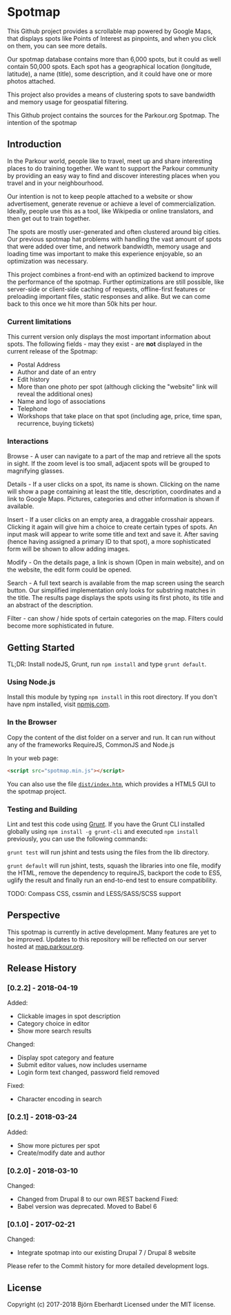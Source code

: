# Spotmap
This Github project provides a scrollable map
powered by Google Maps, that displays spots like
Points of Interest as pinpoints, and when you
click on them, you can see more details.

Our spotmap database contains more than 6,000
spots, but it could as well contain 50,000 spots.
Each spot has a geographical location (longitude,
latitude), a name (title), some description, and
it could have one or more photos attached.

This project also provides a means of clustering
spots to save bandwidth and memory usage for
geospatial filtering.

This Github project contains the sources for the
Parkour.org Spotmap. The intention of the spotmap
## Introduction
In the Parkour world, people like to travel,
meet up and share interesting places to do training
together. We want to support the Parkour community
by providing an easy way to find and discover
interesting places when you travel and in your
neighbourhood.

Our intention is not to keep people attached to
a website or show advertisement, generate revenue
or achieve a level of commercialization. Ideally,
people use this as a tool, like Wikipedia or online
translators, and then get out to train together.

The spots are mostly user-generated and often
clustered around big cities. Our previous spotmap
hat problems with handling the vast amount of
spots that were added over time, and network
bandwidth, memory usage and loading time was
important to make this experience enjoyable,
so an optimization was necessary.

This project combines a front-end with an optimized
backend to improve the performance of the spotmap.
Further optimizations are still possible, like
server-side or client-side caching of requests,
offline-first features or preloading important files,
static responses and alike. But we can come back to
this once we hit more than 50k hits per hour.
### Current limitations
This current version only displays the most
important information about spots. The following
fields - may they exist - are **not** displayed in the
current release of the Spotmap:

- Postal Address
- Author and date of an entry
- Edit history
- More than one photo per spot (although clicking
  the "website" link will reveal the additional ones)
- Name and logo of associations
- Telephone
- Workshops that take place on that spot (including
  age, price, time span, recurrence, buying tickets)
### Interactions
Browse - A user can navigate to a part of the map and
retrieve all the spots in sight. If the zoom level is
too small, adjacent spots will be grouped to
magnifying glasses.

Details - If a user clicks on a spot, its name is
shown. Clicking on the name will show a page
containing at least the title, description,
coordinates and a link to Google Maps. Pictures,
categories and other information is shown if available.

Insert - If a user clicks on an empty area, a
draggable crosshair appears. Clicking it again
will give him a choice to create certain types
of spots. An input mask will appear to write
some title and text and save it. After saving
(hence having assigned a primary ID to that spot),
a more sophisticated form will be shown to allow
adding images.

Modify - On the details page, a link is shown (Open
in main website), and on the website, the edit form
could be opened.

Search - A full text search is available from the
map screen using the search button. Our simplified
implementation only looks for substring matches in
the title. The results page displays the spots using
its first photo, its title and an abstract of the
description.

Filter - can show / hide spots of certain categories
on the map. Filters could become more sophisticated
in future.
## Getting Started
TL;DR: Install nodeJS, Grunt, run `npm install` and
type `grunt default`.
### Using Node.js
Install this module by typing `npm install` in this
root directory. If you don't have npm installed,
visit [npmjs.com](https://www.npmjs.com/get-npm).
### In the Browser
Copy the content of the dist folder on a server and
run. It can run without any of the frameworks
RequireJS, CommonJS and Node.js

In your web page:

```html
<script src="spotmap.min.js"></script>
```

You can also use the file [`dist/index.htm`][html],
 which provides a HTML5 GUI to the spotmap project.

[html]: ./dist/index.htm
### Testing and Building
Lint and test this code using
[Grunt](http://gruntjs.com/). If you have the Grunt
CLI installed globally using `npm install -g
grunt-cli` and executed `npm install` previously,
you can use the following commands:

`grunt test` will run jshint and tests using the
files from the lib directory.  

`grunt default` will run jshint, tests, squash the
libraries into one file, modify the HTML, remove
the dependency to requireJS, backport the code
to ES5, uglify the result and finally run an
end-to-end test to ensure compatibility.  

TODO: Compass CSS, cssmin and LESS/SASS/SCSS support  
## Perspective
This spotmap is currently in active development.
Many features are yet to be improved. Updates to
this repository will be reflected on our server
hosted at [map.parkour.org](https://map.parkour.org/).
## Release History
### [0.2.2] - 2018-04-19
Added:
- Clickable images in spot description
- Category choice in editor
- Show more search results

Changed:
- Display spot category and feature
- Submit editor values, now includes username
- Login form text changed, password field removed

Fixed:
- Character encoding in search
### [0.2.1] - 2018-03-24
Added:
- Show more pictures per spot
- Create/modify date and author
### [0.2.0] - 2018-03-10
Changed:
- Changed from Drupal 8 to our own REST backend
Fixed:
- Babel version was deprecated. Moved to Babel 6
### [0.1.0] - 2017-02-21
Changed:
- Integrate spotmap into our existing Drupal 7
  / Drupal 8 website

Please refer to the Commit history for more detailed
development logs.
## License
Copyright (c) 2017-2018 Björn Eberhardt
Licensed under the MIT license.
